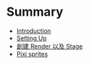 # Summary

* [Introduction](README.md)
* [Setting Up](setting_up.md)
* [創建 Render 以及 Stage](create_render_and_stage.md)
* [Pixi sprites](sprites.md)

